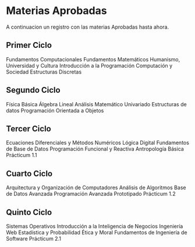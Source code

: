 Materias Aprobadas
=======================

A continuacion un registro con las materias Aprobadas hasta ahora.

## Primer Ciclo

Fundamentos Computacionales
Fundamentos Matemáticos
Humanismo, Universidad y Cultura
Introducción a la Programación
Computación y Sociedad
Estructuras Discretas

## Segundo Ciclo

Física Básica
Álgebra  Lineal
Análisis Matemático Univariado
Estructuras de datos
Programación Orientada a Objetos

## Tercer Ciclo

Ecuaciones Diferenciales y Métodos Numéricos
Lógica Digital
Fundamentos de Base de Datos
Programación Funcional y Reactiva
Antropología Básica
Prácticum 1.1

## Cuarto Ciclo

Arquitectura y Organización de Computadores
Análisis de Algoritmos
Base de Datos Avanzada
Programación Avanzada
Prototipado
Prácticum 1.2

## Quinto Ciclo

Sistemas Operativos
Introducción a la Inteligencia de Negocios
Ingeniería Web
Estadística y Probabilidad
Ética y Moral
Fundamentos de Ingeniería de Software
Prácticum 2.1
